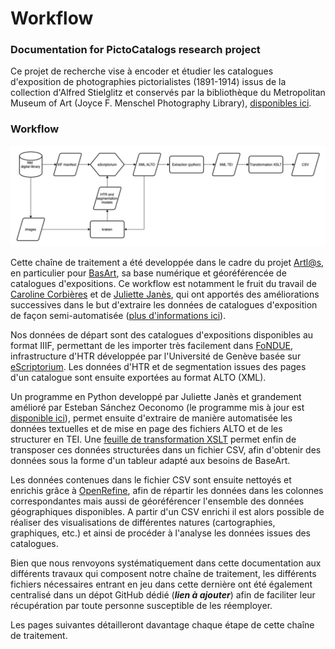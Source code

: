 # Workflow

### Documentation for PictoCatalogs research project

Ce projet de recherche vise à encoder et étudier les catalogues d'exposition de photographies pictorialistes (1891-1914) issus de la collection d'Alfred Stielglitz et conservés par la bibliothèque du Metropolitan Museum of Art (Joyce F. Menschel Photography Library), [disponibles ici](https://www.metmuseum.org/art/libraries-and-research-centers/watson-digital-collections/rare-materials-in-the-met-libraries/pictorialist-photography-exhibition-catalogs-1891-1914).

### Workflow

![](<../.gitbook/assets/workflow (1) (1).png>)

Cette chaîne de traitement a été developpée dans le cadre du projet [Artl@s](https://artlas.huma-num.fr/fr/), en particulier pour [BasArt](https://artlas.huma-num.fr/map/#/), sa base numérique et géoréférencée de catalogues d'expositions. Ce workflow est notamment le fruit du travail de [Caroline Corbières](https://github.com/carolinecorbieres/ArtlasCatalogues) et de [Juliette Janès](https://github.com/Juliettejns/Memoire\_TNAH), qui ont apportés des améliorations successives dans le but d'extraire les données de catalogues d'exposition de façon semi-automatisée ([plus d'informations ici](https://hal.archives-ouvertes.fr/hal-03331838/document)).&#x20;

Nos données de départ sont des catalogues d'expositions disponibles au format IIIF, permettant de les importer très facilement dans [FoNDUE](https://github.com/FoNDUE-HTR), infrastructure d'HTR développée par l'Université de Genève basée sur [eScriptorium](https://escriptorium.fr). Les données d'HTR et de segmentation issues des pages d'un catalogue sont ensuite exportées au format ALTO (XML).&#x20;

Un programme en Python developpé par Juliette Janès et grandement amélioré par Esteban Sánchez Oeconomo (le programme mis à jour est[ disponible ici](https://github.com/IMAGO-Catalogues-Jjanes/extractionCatalogs)), permet ensuite d'extraire de manière automatisée les données textuelles et de mise en page des fichiers ALTO et de les structurer en TEI. Une [feuille de transformation XSLT](https://github.com/carolinecorbieres/ArtlasCatalogues/tree/master/6\_TEItoCSV) permet enfin de transposer ces données structurées dans un fichier CSV, afin d'obtenir des données sous la forme d'un tableur adapté aux besoins de BaseArt.&#x20;

Les données contenues dans le fichier CSV sont ensuite nettoyés et enrichis grâce à [OpenRefine](https://openrefine.org), afin de répartir les données dans les colonnes correspondantes mais aussi de géoréférencer l'ensemble des données géographiques disponibles. A partir d'un CSV enrichi il est alors possible de réaliser des visualisations de différentes natures (cartographies, graphiques, etc.) et ainsi de procéder à l'analyse les données issues des catalogues.&#x20;

Bien que nous renvoyons systématiquement dans cette documentation aux différents travaux qui composent notre chaîne de traitement, les différents fichiers nécessaires entrant en jeu dans cette dernière ont été également centralisé dans un dépot GitHub dédié (_**lien à ajouter**_) afin de faciliter leur récupération par toute personne susceptible de les réemployer. &#x20;

Les pages suivantes détailleront davantage chaque étape de cette chaîne de traitement.&#x20;
